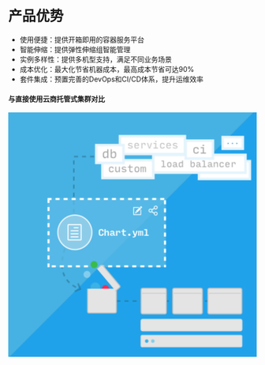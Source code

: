 # 产品优势

* 使用便捷：提供开箱即用的容器服务平台
* 智能伸缩：提供弹性伸缩组智能管理
* 实例多样性：提供多机型支持，满足不同业务场景
* 成本优化：最大化节省机器成本，最高成本节省可达90%
* 套件集成：预置完善的DevOps和CI/CD体系，提升运维效率

#### 与直接使用云商托管式集群对比

![](../../.gitbook/assets/image%20%2892%29.png)

